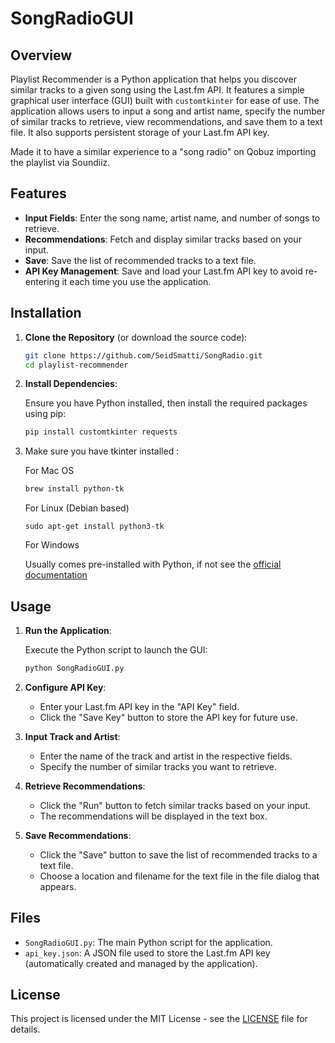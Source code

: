 # SongRadioGUI

## Overview

Playlist Recommender is a Python application that helps you discover similar tracks to a given song using the Last.fm API. It features a simple graphical user interface (GUI) built with `customtkinter` for ease of use. The application allows users to input a song and artist name, specify the number of similar tracks to retrieve, view recommendations, and save them to a text file. It also supports persistent storage of your Last.fm API key.

Made it to have a similar experience to a "song radio" on Qobuz importing the playlist via Soundiiz.

## Features

- **Input Fields**: Enter the song name, artist name, and number of songs to retrieve.
- **Recommendations**: Fetch and display similar tracks based on your input.
- **Save**: Save the list of recommended tracks to a text file.
- **API Key Management**: Save and load your Last.fm API key to avoid re-entering it each time you use the application.

## Installation

1. **Clone the Repository** (or download the source code):

    ```bash
    git clone https://github.com/SeidSmatti/SongRadio.git
    cd playlist-recommender
    ```

2. **Install Dependencies**:

    Ensure you have Python installed, then install the required packages using pip:

    ```bash
    pip install customtkinter requests
    ```

3. Make sure you have tkinter installed :
   
   For Mac OS
   ```sh
   brew install python-tk
   ```

   For Linux (Debian based)
   ```
   sudo apt-get install python3-tk
   ```

   For Windows

   Usually comes pre-installed with Python, if not see the [official documentation](https://tkdocs.com/tutorial/install.html)
   


## Usage

1. **Run the Application**:

    Execute the Python script to launch the GUI:

    ```bash
    python SongRadioGUI.py
    ```

2. **Configure API Key**:

    - Enter your Last.fm API key in the "API Key" field.
    - Click the "Save Key" button to store the API key for future use.

3. **Input Track and Artist**:

    - Enter the name of the track and artist in the respective fields.
    - Specify the number of similar tracks you want to retrieve.

4. **Retrieve Recommendations**:

    - Click the "Run" button to fetch similar tracks based on your input.
    - The recommendations will be displayed in the text box.

5. **Save Recommendations**:

    - Click the "Save" button to save the list of recommended tracks to a text file.
    - Choose a location and filename for the text file in the file dialog that appears.

## Files

- `SongRadioGUI.py`: The main Python script for the application.
- `api_key.json`: A JSON file used to store the Last.fm API key (automatically created and managed by the application).

## License

This project is licensed under the MIT License - see the [LICENSE](LICENSE) file for details.

